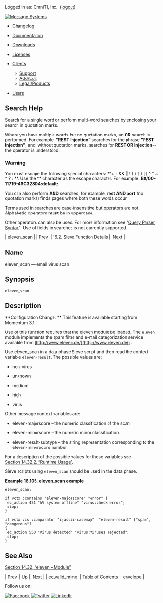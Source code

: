 Logged in as: OmniTI, Inc.  ([logout](https://support.messagesystems.com/logout.php))

[![Message Systems](https://support.messagesystems.com/images/ms-white205.png)](https://support.messagesystems.com/start.php) 

*   [Changelog](https://support.messagesystems.com/start.php?show=changelog)
*   [Documentation](https://support.messagesystems.com/docs/)
*   [Downloads](https://support.messagesystems.com/start.php)

*   [Licenses](https://support.messagesystems.com/license_summary.php)
*   <a href="">Clients</a>
    *   [Support](https://support.messagesystems.com/cs.php)
    *   [Add/Edit](https://support.messagesystems.com/edit_client.php)
    *   [Legal/Products](https://support.messagesystems.com/edit_products.php)
*   [Users](https://support.messagesystems.com/edit_customer.php)

## Search Help

Search for a single word or perform multi-word searches by enclosing your search in quotation marks.

Where you have multiple words but no quotation marks, an **OR** search is performed. For example, **"REST Injection"** searches for the phrase **"REST Injection"**, and, without quotation marks, searches for **REST OR Injection**--the operator is understood.

### Warning

You must escape the following special characters: **+ - && || ! ( ) { } [ ] ^ " ~ * ? : \**. Use the **\** character as the escape character. For example: **B0/00-11719-46C328D4\:default\:**

You can also perform **AND** searches, for example, **rest AND port** (no quotation marks) finds pages where both these words occur.

Terms used in searches are case-insensitive but operators are not. Alphabetic operators **must** be in uppercase.

Other operators can also be used. For more information see "[Query Parser Syntax](https://lucene.apache.org/core/old_versioned_docs/versions/3_0_0/queryparsersyntax.html)". Use of fields in searches is not currently supported.

| eleven_scan |
| [Prev](sieve.ref.ec_valid_mime.php)  | 16.2. Sieve Function Details |  [Next](sieve.ref.envelope.php) |

<a name="sieve.ref.eleven_scan"></a>
## Name

eleven_scan — email virus scan

## Synopsis

`eleven_scan`

<a name="idp30811712"></a>
## Description

**Configuration Change. ** This feature is available starting from Momentum 3.1.

Use of this function requires that the eleven module be loaded. The `eleven` module implements the spam filter and e-mail categorization service available from [http://www.eleven.de/](http://www.eleven.de/) .

Use eleven_scan in a data phase Sieve script and then read the context variable `eleven-result`. The possible values are:

*   non-virus

*   unknown

*   medium

*   high

*   virus

Other message context variables are:

*   eleven-majorscore – the numeric classification of the scan

*   eleven-minorscore – the numeric minor classification

*   eleven-result-subtype – the string representation corresponding to the eleven-minorscore number

For a description of the possible values for these variables see [Section 14.32.2, “Runtime Usage”](modules.eleven.php#modules.eleven.runtime "14.32.2. Runtime Usage").

Sieve scripts using `eleven_scan` should be used in the data phase.

<a name="idp30828816"></a>

**Example 16.105. eleven_scan example**

```
eleven_scan;

if vctx :contains "eleven-majorscore" "error" {
 ec_action 451 "AV system offline" "virus:check error";
 stop;
}

if vctx :is :comparator "i;ascii-casemap"  "eleven-result" ["spam", "dangerous"]
{
 ec_action 550 "Virus detected" "virus:Viruses rejected";
 stop;
}
```

<a name="idp30831504"></a>
## See Also

[Section 14.32, “eleven – Module”](modules.eleven.php "14.32. eleven – Module")

| [Prev](sieve.ref.ec_valid_mime.php)  | [Up](sieve.ref.files.php) |  [Next](sieve.ref.envelope.php) |
| ec_valid_mime  | [Table of Contents](index.php) |  envelope |

Follow us on:

[![Facebook](https://support.messagesystems.com/images/icon-facebook.png)](http://www.facebook.com/messagesystems) [![Twitter](https://support.messagesystems.com/images/icon-twitter.png)](http://twitter.com/#!/MessageSystems) [![LinkedIn](https://support.messagesystems.com/images/icon-linkedin.png)](http://www.linkedin.com/company/message-systems)